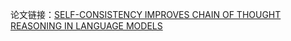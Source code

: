 


论文链接：[SELF-CONSISTENCY IMPROVES CHAIN OF THOUGHT REASONING IN LANGUAGE MODELS](https://arxiv.org/pdf/2203.11171.pdf)
